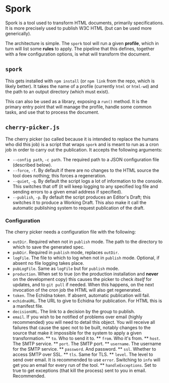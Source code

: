 
# Spork

Spork is a tool used to transform HTML documents, primarily specifications. It is more precisely
used to publish W3C HTML (but can be used more generically).

The architecture is simple. The `spork` tool will run a given **profile**, which in turn will list
some **rules** to apply. The pipeline that this defines, together with a few configuration options,
is what will transform the document.

## `spork`

This gets installed with `npm install` (or `npm link` from the repo, which is likely better). It
takes the name of a profile (currently `html` or `html-wd`) and the path to an output directory
(which must exist).

This can also be used as a library, exposing a `run()` method. It is the primary entry point that
will manage the profile, handle some common tasks, and use that to process the document.

## `cherry-picker.js`

The cherry picker (so called because it is intended to replace the humans who did this job) is a
script that wraps `spork` and is meant to run as a cron job in order to carry out the publication.
It accepts the following arguments:

* `--config path`, `-c path`. The required path to a JSON configuration file (described below).
* `--force`, `-f`. By default if there are no changes to the HTML source the tool does nothing; this
  forces a regeneration.
* `--quiet`, `-q`. By default the script logs a lot of information to the console. This switches
  that off (it will keep logging to any specified log file and sending errors to a given email
  address if specified).
* `--publish`, `-p`. By default the script produces an Editor's Draft; this switches it to produce
  a Working Draft. This also make it call the automatic publishing system to request publication of
  the draft.

### Configuration

The cherry picker needs a configuration file with the following:

* `outDir`. Required when not in `publish` mode. The path to the directory to which to save the
  generated spec.
* `pubDir`. Required in `publish` mode, replaces `outDir`.
* `logFile`. The file to which to log when not in `publish` mode. Optional, if absent no file
  logging takes place.
* `pubLogFile`. Same as `logFile` but for `publish` mode.
* `production`. When set to true (on the production installation and **never** on the development
  copy) this causes the picker to check *itself* for updates, and to `git pull` if needed. When this
  happens, on the next invocation of the cron job the HTML will also get regenerated.
* `token`. The Echidna token. If absent, automatic publication will fail.
* `echidnaURL`. The URL to give to Echidna for publication. For HTML this is a manifest file.
* `decisionURL`. The link to a decision by the group to publish.
* `email`. If you wish to be notified of problems over email (highly recommended) you will need to
  detail this object. You will receive all failures that cause the spec not to be built, notably
  changes to the source that make it impossible for the system to apply a given transformation.
** `to`. Who to send it to.
** `from`. Who it's from.
** `host`. The SMTP service.
** `port`. The SMTP port.
** `username`. The username for the SMTP service.
** `password`. And password.
** `ssl`. Whether to access SMTP over SSL.
** `tls`. Same for TLS.
** `level`. The level to send over email. It is recommended to use `error`. Switching to `info` will
  get you an email for every run of the tool.
** `handleExceptions`. Set to true to get exceptions (that kill the process) sent to you in email.
  Recommended.

